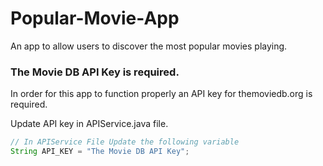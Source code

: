 # Popular-Movie-App
An app to allow users to discover the most popular movies playing.

### The Movie DB API Key is required.
In order for this app to function properly an API key for themoviedb.org is required.

Update API key in APIService.java file.

```java 
// In APIService File Update the following variable
String API_KEY = "The Movie DB API Key"; 
```

